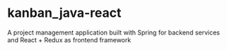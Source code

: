 # kanban_java-react
A project management application built with Spring for backend services and React + Redux as frontend framework
